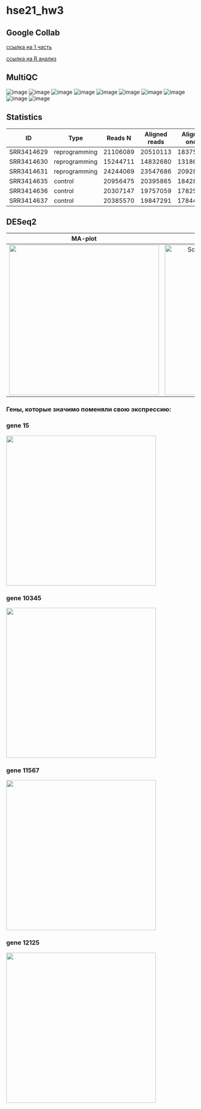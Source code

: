 # hse21_hw3
## Google Collab
[ссылка на 1 часть](https://colab.research.google.com/drive/1WIdlrOHgWDiiOR3yQSLzrB3sJNASLn6N?usp=sharing)

[ссылка на R анализ](https://colab.research.google.com/drive/1du72iSUwkuwGgHeks0FBlEmzgH3DzLAY?usp=sharing)
## MultiQC
![image](https://user-images.githubusercontent.com/55647212/144171524-7f7a64cc-a1ea-4d87-ad66-e132355db81c.png)
![image](https://user-images.githubusercontent.com/55647212/144171624-1fa60142-bd0c-41ba-bdc6-7ee9f5add9ea.png)
![image](https://user-images.githubusercontent.com/55647212/144171722-28f16820-5cb4-4809-b23e-43e7d3b74456.png)
![image](https://user-images.githubusercontent.com/55647212/144171781-1b9122d4-fe2a-4a94-8805-7327f0b239a1.png)
![image](https://user-images.githubusercontent.com/55647212/144171853-e2d2972a-4630-495d-827a-473fe769882c.png)
![image](https://user-images.githubusercontent.com/55647212/144171913-1831bb5f-8a6f-4eba-a7cf-95ae04dbf28a.png)
![image](https://user-images.githubusercontent.com/55647212/144171990-ecab01ff-ddfc-491e-bce9-35e00e85a1e4.png)
![image](https://user-images.githubusercontent.com/55647212/144172060-9bfc84a4-15d7-4bb1-a144-5b4edc90a77d.png)
![image](https://user-images.githubusercontent.com/55647212/144172108-b6504f39-6e68-40fd-bae6-5562161bf890.png)
![image](https://user-images.githubusercontent.com/55647212/144172180-364465f3-a2b8-4588-8d4b-7b2c63e8553b.png)
## Statistics
**ID** | **Type** | **Reads N** | **Aligned reads** | **Aligned once** | **Reads per gene**
------------ | ------------- | ------------- | ------------- | ------------- | -------------
SRR3414629	| reprogramming	| 21106089	| 20510113 | 18375888 | 16049609
SRR3414630	| reprogramming	| 15244711	| 14832680 | 13186139 | 11465324
SRR3414631	| reprogramming	| 24244069	| 23547686 | 20928945 | 18408851
SRR3414635	| control	| 20956475 | 20395865 | 18428317 | 16275997
SRR3414636	| control	| 20307147 | 19757059 | 17825380 | 15757580
SRR3414637	| control	| 20385570 | 19847291 | 17844858 | 15736978
## DESeq2
MA-plot | Heatmap
:-------------------------:|:-------------------------:
<img width ="400" src="https://user-images.githubusercontent.com/55647212/144243687-859138ed-fe97-4c1f-a18f-01fe2d6a7ef9.png"> | <img width="400" alt="Screen Shot 2021-12-01 at 08 33 41" src="https://user-images.githubusercontent.com/55647212/144243725-5a06a6c6-a1a7-4996-9ec0-9697add7d40d.png">

### Гены, которые значимо поменяли свою экспрессию:
### gene 15
<img width ="400" src="https://user-images.githubusercontent.com/55647212/144247777-63f5dd89-6646-4a0a-9182-c6edff067030.png">

### gene 10345
<img width ="400" src="https://user-images.githubusercontent.com/55647212/144243790-84584add-bec2-42e2-aca4-6013b338af42.png">

### gene 11567
<img width ="400" src="https://user-images.githubusercontent.com/55647212/144247815-2164a96b-4faf-4973-9cb7-b69315c2af9a.png">

### gene 12125
<img width ="400" src="https://user-images.githubusercontent.com/55647212/144243817-1fffeb0d-42f0-42e9-9732-d874936ad610.png">










